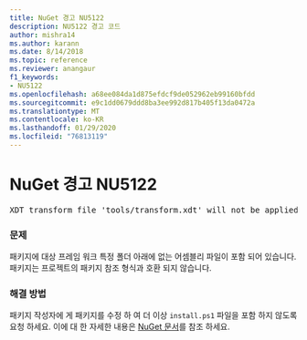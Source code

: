 ```yaml
---
title: NuGet 경고 NU5122
description: NU5122 경고 코드
author: mishra14
ms.author: karann
ms.date: 8/14/2018
ms.topic: reference
ms.reviewer: anangaur
f1_keywords:
- NU5122
ms.openlocfilehash: a68ee084da1d875efdcf9de052962eb99160bfdd
ms.sourcegitcommit: e9c1dd0679ddd8ba3ee992d817b405f13da0472a
ms.translationtype: MT
ms.contentlocale: ko-KR
ms.lasthandoff: 01/29/2020
ms.locfileid: "76813119"
---
```

# <a name="nuget-warning-nu5122"></a>NuGet 경고 NU5122
<pre>XDT transform file 'tools/transform.xdt' will not be applied when the package is installed after the migration.</pre>

### <a name="issue"></a>문제

패키지에 대상 프레임 워크 특정 폴더 아래에 없는 어셈블리 파일이 포함 되어 있습니다. 패키지는 프로젝트의 패키지 참조 형식과 호환 되지 않습니다.


### <a name="solution"></a>해결 방법

패키지 작성자에 게 패키지를 수정 하 여 더 이상 `install.ps1` 파일을 포함 하지 않도록 요청 하세요. 이에 대 한 자세한 내용은 [NuGet 문서](../../consume-packages/migrate-packages-config-to-package-reference.md)를 참조 하세요.
